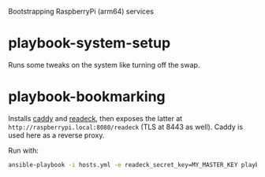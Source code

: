 Bootstrapping RaspberryPi (arm64) services

# playbook-system-setup

Runs some tweaks on the system like turning off the swap.

# playbook-bookmarking

Installs [caddy](https://caddyserver.com) and [readeck](https://readeck.org/en),
then exposes the latter at `http://raspberrypi.local:8080/readeck` (TLS at 8443
as well). Caddy is used here as a reverse proxy.

Run with:

```bash
ansible-playbook -i hosts.yml -e readeck_secret_key=MY_MASTER_KEY playbook-bookmarking.yml
```
